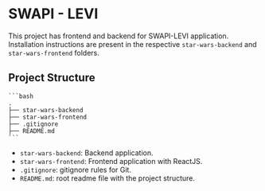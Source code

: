 # SWAPI - LEVI

This project has frontend and backend for SWAPI-LEVI application. Installation instructions are present in the respective `star-wars-backend` and `star-wars-frontend` folders.

## Project Structure

    ```bash
    .
    ├── star-wars-backend
    ├── star-wars-frontend
    ├── .gitignore
    ├── README.md
    ```

- `star-wars-backend`: Backend application.
- `star-wars-frontend`: Frontend application with ReactJS.
- `.gitignore`: gitignore rules for Git.
- `README.md`: root readme file with the project structure.
